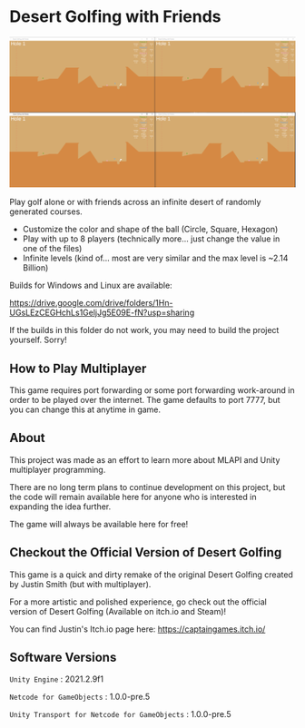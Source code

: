 # Desert Golfing with Friends #
![4 player demo](./demo.png)

Play golf alone or with friends across an infinite desert of randomly generated courses.

- Customize the color and shape of the ball (Circle, Square, Hexagon)
- Play with up to 8 players (technically more... just change the value in one of the files)
- Infinite levels (kind of... most are very similar and the max level is ~2.14 Billion)

Builds for Windows and Linux are available:

https://drive.google.com/drive/folders/1Hn-UGsLEzCEGHchLs1GeljJg5E09E-fN?usp=sharing

If the builds in this folder do not work, you may need to build the project yourself.  Sorry!

## How to Play Multiplayer ##
This game requires port forwarding or some port forwarding work-around in order to be played over the internet.  The game defaults to port 7777, but you can change this at anytime in game.


## About ##
This project was made as an effort to learn more about MLAPI and Unity multiplayer programming.

There are no long term plans to continue development on this project, but the code will remain available here for anyone who is interested in expanding the idea further.

The game will always be available here for free!


## Checkout the Official Version of Desert Golfing ##
This game is a quick and dirty remake of the original Desert Golfing created by Justin Smith (but with multiplayer).

For a more artistic and polished experience, go check out the official version of Desert Golfing (Available on itch.io and Steam)!

You can find Justin's Itch.io page here: https://captaingames.itch.io/


## Software Versions ##

`Unity Engine` : 2021.2.9f1

`Netcode for GameObjects` : 1.0.0-pre.5

`Unity Transport for Netcode for GameObjects` : 1.0.0-pre.5


